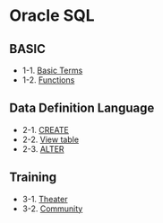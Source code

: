 # Oracle SQL

## BASIC
- 1-1. [Basic Terms](https://github.com/Ubinquitous/TIL/blob/master/Oracle%20SQL/Database_basic%2022-04-13.txt)
- 1-2. [Functions](https://github.com/Ubinquitous/TIL/blob/master/Oracle%20SQL/Functions%2022-06-22.sql)

## Data Definition Language
- 2-1. [CREATE](https://github.com/Ubinquitous/TIL/blob/master/Oracle%20SQL/CREATE%2022-05-03.sql)
- 2-2. [View table](https://github.com/Ubinquitous/TIL/blob/master/Oracle%20SQL/View_table%2022-06-22.sql)
- 2-3. [ALTER](https://github.com/Ubinquitous/TIL/blob/master/Oracle%20SQL/ALTER%2022-05-11.sql)

## Training
- 3-1. [Theater](https://github.com/Ubinquitous/TIL/blob/master/Oracle%20SQL/Training_theater%2022-05-18.sql)
- 3-2. [Community](https://github.com/Ubinquitous/TIL/blob/master/Oracle%20SQL/Training_community%2022-06-18.sql)
